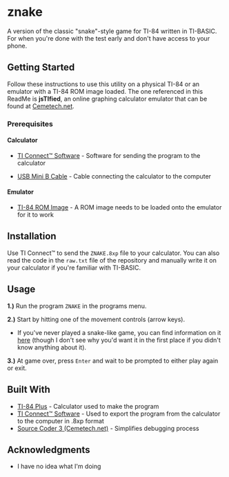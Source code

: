 # znake

A version of the classic "snake"-style game for TI-84 written in TI-BASIC. For when you're done with the test early and don't have access to your phone.

## Getting Started

Follow these instructions to use this utility on a physical TI-84 or an emulator with a TI-84 ROM image loaded. The one referenced in this ReadMe is **jsTIfied**, an online graphing calculator emulator that can be found at [Cemetech.net](https://www.cemetech.net/projects/jstified/).

### Prerequisites

#### Calculator

* [TI Connect™ Software](https://education.ti.com/en/software/details/en/B59F6C83468C4574ABFEE93D2BC3F807/swticonnectsoftware) - Software for sending the program to the calculator

* [USB Mini B Cable](https://images-na.ssl-images-amazon.com/images/I/71570Bmv81L._SX355_.jpg) - Cable connecting the calculator to the computer

#### Emulator

* [TI-84 ROM Image](https://www.ticalc.org/programming/emulators/romdump.html) - A ROM image needs to be loaded onto the emulator for it to work

## Installation

Use TI Connect™ to send the `ZNAKE.8xp` file to your calculator. You can also read the code in the `raw.txt` file of the repository and manually write it on your calculator if you're familiar with TI-BASIC.

## Usage

**1.)** Run the program `ZNAKE` in the programs menu.

**2.)** Start by hitting one of the movement controls (arrow keys).
  * If you've never played a snake-like game, you can find information on it [here](https://en.wikipedia.org/wiki/Snake_(video_game_genre)) (though I don't see why you'd want it in the first place if you didn't know anything about it).
  
**3.)** At game over, press `Enter` and wait to be prompted to either play again or exit.

## Built With

* [TI-84 Plus](https://education.ti.com/en/products/calculators/graphing-calculators/ti-84-plus) - Calculator used to make the program
* [TI Connect™ Software](https://education.ti.com/en/software/details/en/B59F6C83468C4574ABFEE93D2BC3F807/swticonnectsoftware) - Used to export the program from the calculator to the computer in .8xp format
* [Source Coder 3 (Cemetech.net)](https://www.cemetech.net/sc/) - Simplifies debugging process

## Acknowledgments

* I have no idea what I'm doing

